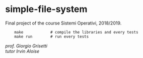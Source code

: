 # simple-file-system

Final project of the course Sistemi Operativi, 2018/2019. 

```
    make            # compile the libraries and every tests 
    make run        # run every tests
```


_prof. Giorgio Grisetti_\
_tutor Irvin Aloise_
